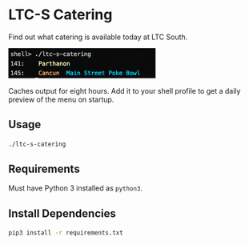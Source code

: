 # LTC-S Catering

Find out what catering is available today at LTC South.

![screenshot](./screenshot.png)

Caches output for eight hours. Add it to your shell profile to get a daily preview of the menu on startup.

## Usage

```sh
./ltc-s-catering
```

## Requirements

Must have Python 3 installed as `python3`.

## Install Dependencies

```sh
pip3 install -r requirements.txt
```
